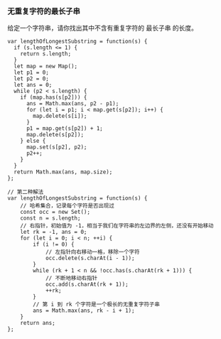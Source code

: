 <!--
 * @Author: 月魂
 * @Date: 2021-03-20 17:46:58
 * @LastEditTime: 2021-03-20 17:47:47
 * @LastEditors: 月魂
 * @Description: 
 * @FilePath: \leetcode-per-day\day73.md
-->
### 无重复字符的最长子串
给定一个字符串，请你找出其中不含有重复字符的 最长子串 的长度。

```
var lengthOfLongestSubstring = function(s) {
  if (s.length <= 1) {
    return s.length;
  }
  let map = new Map();
  let p1 = 0;
  let p2 = 0;
  let ans = 0;
  while (p2 < s.length) {
    if (map.has(s[p2])) {
      ans = Math.max(ans, p2 - p1);
      for (let i = p1; i < map.get(s[p2]); i++) {
        map.delete(s[i]);
      }
      p1 = map.get(s[p2]) + 1;
      map.delete(s[p2]);
    } else {
      map.set(s[p2], p2);
      p2++;
    }
  }
  return Math.max(ans, map.size);
};

// 第二种解法
var lengthOfLongestSubstring = function(s) {
    // 哈希集合，记录每个字符是否出现过
    const occ = new Set();
    const n = s.length;
    // 右指针，初始值为 -1，相当于我们在字符串的左边界的左侧，还没有开始移动
    let rk = -1, ans = 0;
    for (let i = 0; i < n; ++i) {
        if (i != 0) {
            // 左指针向右移动一格，移除一个字符
            occ.delete(s.charAt(i - 1));
        }
        while (rk + 1 < n && !occ.has(s.charAt(rk + 1))) {
            // 不断地移动右指针
            occ.add(s.charAt(rk + 1));
            ++rk;
        }
        // 第 i 到 rk 个字符是一个极长的无重复字符子串
        ans = Math.max(ans, rk - i + 1);
    }
    return ans;
};

```
